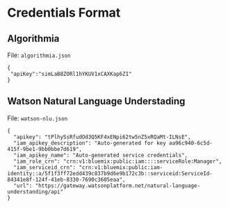 # Credentials Format

## Algorithmia

File: `algorithmia.json`

```
{
 "apiKey":"simLaB8ZORl1hYKUV1xCAXKap6Z1"
}
```

## Watson Natural Language Understading

File: `watson-nlu.json`

```
{
  "apikey": "tPlhySsRfudOd3Q5KF4xENpi62tw5nZ5xRQaMt-ILNsE",
  "iam_apikey_description": "Auto-generated for key aa96c940-6c5d-415f-9be1-9bb0bbe7d619",
  "iam_apikey_name": "Auto-generated service credentials",
  "iam_role_crn": "crn:v1:bluemix:public:iam::::serviceRole:Manager",
  "iam_serviceid_crn": "crn:v1:bluemix:public:iam-identity::a/5f1f3ff72edd439c837b9d6e9b172c3b::serviceid:ServiceId-84341e8f-124f-41eb-8330-7690c3605eaa",
  "url": "https://gateway.watsonplatform.net/natural-language-understanding/api"
}
```